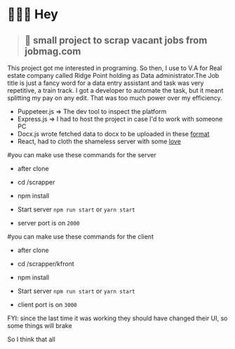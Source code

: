 # 👷🔧🔩 Hey

> ## 👀 small project to scrap vacant jobs from jobmag.com

This project got me interested in programing. So then, I use to V.A for Real estate company called Ridge Point 
holding as Data administrator.The Job title is just a fancy word for a data entry assistant and task was very repetitive, a train track. 
I got a developer to automate the task, but it meant splitting my pay on any edit. That was too much power over my efficiency.

- Puppeteer.js => The dev tool to inspect the platform 
- Express.js => I had to host the project in case I'd to work with someone PC
- Docx.js wrote fetched data to docx to be uploaded in these [format](https://github.com/ekamanelly/scrapper/blob/master/upload)
- React, had to cloth the shameless server with some [love](https://github.com/ekamanelly/scrapper/blob/master/kfront)



#you can make use these commands for the server 
- after clone
- cd /scrapper
- npm install
- Start server `npm run start` or `yarn start` 

- server port is on `2000`


#you can make use these commands for the client
- after clone
- cd /scrapper/kfront
- npm install
- Start server `npm run start` or `yarn start` 

- client port is on `3000`



FYI: since the last time it was working they should have changed their UI, so some things will brake


So I think that all
